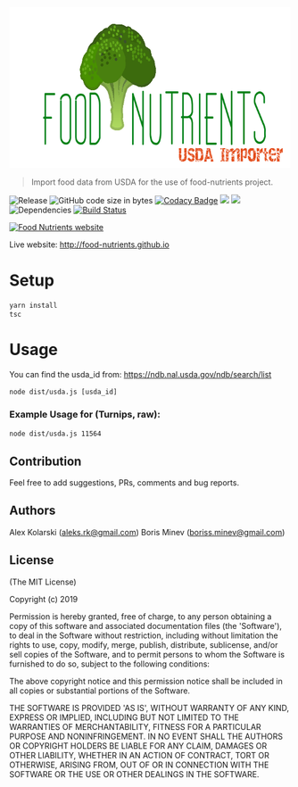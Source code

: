 <p align="center">
  <img width="706" height="288" src="https://raw.githubusercontent.com/food-nutrients/usda-importer/master/assets/logo.png?raw=true" alt="Food Nutrients logo">
</p>

> Import food data from USDA for the use of food-nutrients project.

![Release](https://img.shields.io/github/release/food-nutrients/usda-importer.svg) ![GitHub code size in bytes](https://img.shields.io/github/languages/code-size/food-nutrients/usda-importer.svg) [![Codacy Badge](https://api.codacy.com/project/badge/Grade/5577ca26a54746038b56c9bddbaa335c)](https://www.codacy.com/app/kolarski/usda-importer?utm_source=github.com&utm_medium=referral&utm_content=food-nutrients/usda-importer&utm_campaign=Badge_Grade)
<a href="https://codeclimate.com/github/food-nutrients/usda-importer/maintainability"><img src="https://api.codeclimate.com/v1/badges/18c12d31d2b2e97d41df/maintainability" /></a>
<a href="https://codeclimate.com/github/food-nutrients/usda-importer/test_coverage"><img src="https://api.codeclimate.com/v1/badges/18c12d31d2b2e97d41df/test_coverage" /></a> ![Dependencies](https://img.shields.io/david/food-nutrients/usda-importer.svg) [![Build Status](https://travis-ci.org/food-nutrients/usda-importer.svg?branch=master)](https://travis-ci.org/food-nutrients/usda-importer)

[![Food Nutrients website](https://raw.githubusercontent.com/food-nutrients/food-nutrients/master/public/screenshots/screen1.png?raw=true)](http://food-nutrients.github.io 'Food Nutrients website')

Live website: <http://food-nutrients.github.io>

# Setup

```
yarn install
tsc
```

# Usage

You can find the usda_id from: https://ndb.nal.usda.gov/ndb/search/list

```
node dist/usda.js [usda_id]
```

### Example Usage for (Turnips, raw):

```
node dist/usda.js 11564
```

## Contribution

Feel free to add suggestions, PRs, comments and bug reports.

## Authors

Alex Kolarski (aleks.rk@gmail.com)
Boris Minev (boriss.minev@gmail.com)

## License

(The MIT License)

Copyright (c) 2019

Permission is hereby granted, free of charge, to any person obtaining
a copy of this software and associated documentation files (the
'Software'), to deal in the Software without restriction, including
without limitation the rights to use, copy, modify, merge, publish,
distribute, sublicense, and/or sell copies of the Software, and to
permit persons to whom the Software is furnished to do so, subject to
the following conditions:

The above copyright notice and this permission notice shall be
included in all copies or substantial portions of the Software.

THE SOFTWARE IS PROVIDED 'AS IS', WITHOUT WARRANTY OF ANY KIND,
EXPRESS OR IMPLIED, INCLUDING BUT NOT LIMITED TO THE WARRANTIES OF
MERCHANTABILITY, FITNESS FOR A PARTICULAR PURPOSE AND NONINFRINGEMENT.
IN NO EVENT SHALL THE AUTHORS OR COPYRIGHT HOLDERS BE LIABLE FOR ANY
CLAIM, DAMAGES OR OTHER LIABILITY, WHETHER IN AN ACTION OF CONTRACT,
TORT OR OTHERWISE, ARISING FROM, OUT OF OR IN CONNECTION WITH THE
SOFTWARE OR THE USE OR OTHER DEALINGS IN THE SOFTWARE.
